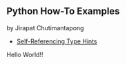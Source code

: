 ## Python How-To Examples

by Jirapat Chutimantapong

* [Self-Referencing Type Hints](self-referencing-hints.md)

 Hello World!!

